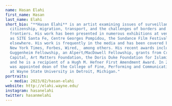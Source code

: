 ```yaml
---
name: Hasan Elahi
first_name: Hasan
last_name: Elahi
short_bio: "**Hasan Elahi** is an artist examining issues of surveillance,
  citizenship, migration, transport, and the challenges of borders and
  frontiers. His work has been presented in numerous exhibitions at venues such
  as SITE Santa Fe, Centre Georges Pompidou, the Sundance Film Festival, and
  elsewhere. His work is frequently in the media and has been covered by _The
  New York Times, Forbes, Wired,_ among others. His recent awards include a
  Guggenheim Fellowship, an Alpert/MacDowell Fellowship, grants from Creative
  Capital, Art Matters Foundation, the Doris Duke Foundation for Islamic Art,
  and he is a recipient of a Hugh M. Hefner First Amendment Award. In 2022, he
  was appointed dean of the College of Fine, Performing and Communication Arts
  at Wayne State University in Detroit, Michigan."
portraits:
  - media: 2023/02/hasan-elahi
website: http://elahi.wayne.edu/
instagram: hasanelahi
twitter: hasanmelahi
---
```

